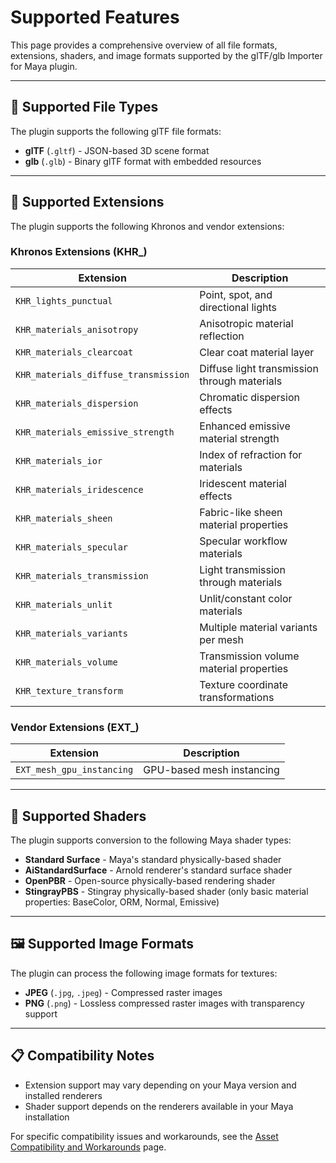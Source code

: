 # Supported Features

This page provides a comprehensive overview of all file formats, extensions, shaders, and image formats supported by the glTF/glb Importer for Maya plugin.

---

## 📁 Supported File Types

The plugin supports the following glTF file formats:

- **glTF** (`.gltf`) - JSON-based 3D scene format
- **glb** (`.glb`) - Binary glTF format with embedded resources

---

## 🔧 Supported Extensions

The plugin supports the following Khronos and vendor extensions:

### Khronos Extensions (KHR_)

| Extension | Description |
|-----------|-------------|
| `KHR_lights_punctual` | Point, spot, and directional lights |
| `KHR_materials_anisotropy` | Anisotropic material reflection |
| `KHR_materials_clearcoat` | Clear coat material layer |
| `KHR_materials_diffuse_transmission` | Diffuse light transmission through materials |
| `KHR_materials_dispersion` | Chromatic dispersion effects |
| `KHR_materials_emissive_strength` | Enhanced emissive material strength |
| `KHR_materials_ior` | Index of refraction for materials |
| `KHR_materials_iridescence` | Iridescent material effects |
| `KHR_materials_sheen` | Fabric-like sheen material properties |
| `KHR_materials_specular` | Specular workflow materials |
| `KHR_materials_transmission` | Light transmission through materials |
| `KHR_materials_unlit` | Unlit/constant color materials |
| `KHR_materials_variants` | Multiple material variants per mesh |
| `KHR_materials_volume` | Transmission volume material properties |
| `KHR_texture_transform` | Texture coordinate transformations |

### Vendor Extensions (EXT_)

| Extension | Description |
|-----------|-------------|
| `EXT_mesh_gpu_instancing` | GPU-based mesh instancing |

---

## 🎨 Supported Shaders

The plugin supports conversion to the following Maya shader types:

- **Standard Surface** - Maya's standard physically-based shader
- **AiStandardSurface** - Arnold renderer's standard surface shader
- **OpenPBR** - Open-source physically-based rendering shader
- **StingrayPBS** - Stingray physically-based shader (only basic material properties: BaseColor, ORM, Normal, Emissive)

---

## 🖼️ Supported Image Formats

The plugin can process the following image formats for textures:

- **JPEG** (`.jpg`, `.jpeg`) - Compressed raster images
- **PNG** (`.png`) - Lossless compressed raster images with transparency support

---

## 📋 Compatibility Notes

- Extension support may vary depending on your Maya version and installed renderers
- Shader support depends on the renderers available in your Maya installation

For specific compatibility issues and workarounds, see the [Asset Compatibility and Workarounds](compatibility_and_workarounds.md) page. 